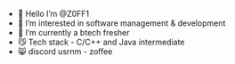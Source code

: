 - 👋 Hello I’m @Z0FF1
- 👀 I’m interested in software management &     development
- 🌱 I’m currently a btech fresher
- 😼 Tech stack - C/C++ and Java intermediate
- 😸 discord usrnm - zoffee


